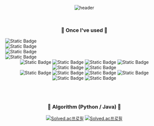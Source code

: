 <div align="center">
  
  ![header](https://capsule-render.vercel.app/api?type=venom&height=200&color=gradient&customColorList=13&text=Welcome%20to%20Junseok's%20GitHub!&fontSize=40&fontColor=819FF7&animation=fadeIn)
</div>

<br/>

<div align="center">  
  <h3>🔨 Once I've used 🔨</h3>
  <div style="display:flex; flex-direction:column; align-items:flex-start; justify-contents:center;">
    <img alt="Static Badge" src="https://img.shields.io/badge/python-3776AB?style=for-the-badge&logo=python&logoColor=white">            <!--Python-->
    <img alt="Static Badge" src="https://img.shields.io/badge/javascript-F7DF1E?style=for-the-badge&logo=javascript&logoColor=white">    <!--JavaScript-->
    <img alt="Static Badge" src="https://img.shields.io/badge/typescript-3178C6?style=for-the-badge&logo=typescript&logoColor=white">    <!--TypeScript-->
    <img alt="Static Badge" src="https://img.shields.io/badge/html5-%23E34F26?style=for-the-badge&logo=html5&logoColor=white">           <!--HTML5-->
  </div>

  <div>
    <img alt="Static Badge" src="https://img.shields.io/badge/react-61DAFB?style=for-the-badge&logo=react&logoColor=white">              <!--React-->
    <img alt="Static Badge" src="https://img.shields.io/badge/next.js-000000?style=for-the-badge&logo=next.js&logoColor=white">          <!--Next.js-->
    <img alt="Static Badge" src="https://img.shields.io/badge/recoil-3578E5?style=for-the-badge&logo=recoil&logoColor=white">            <!--Recoil-->
    <img alt="Static Badge" src="https://img.shields.io/badge/redux-764ABC?style=for-the-badge&logo=redux&logoColor=white">              <!--Redux-->
    <img alt="Static Badge" src="https://img.shields.io/badge/vue.js-%234FC08D?style=for-the-badge&logo=vue.js&logoColor=white">         <!--Vue.js-->
    <img alt="Static Badge" src="https://img.shields.io/badge/django-%23092E20?style=for-the-badge&logo=django&logoColor=white">         <!--Django-->
  </div>
  
  <div>
    <img alt="Static Badge" src="https://img.shields.io/badge/css3-%231572B6?style=for-the-badge&logo=css3&logoColor=white">             <!--CSS3-->
    <img alt="Static Badge" src="https://img.shields.io/badge/cssmodules-%23000000?style=for-the-badge&logo=cssmodules&logoColor=white"> <!--CSS Modules-->
    <img alt="Static Badge" src="https://img.shields.io/badge/styledcomponents-%23DB7093?style=for-the-badge&logo=styledcomponents&logoColor=white">  <!--Styled-Component-->
    <img alt="Static Badge" src="https://img.shields.io/badge/tailwindcss-%2306B6D4?style=for-the-badge&logo=tailwindcss&logoColor=white">            <!--Tailwind CSS-->
  </div>

  <!--collaboration tools-->
  <div>
    <img alt="Static Badge" src="https://img.shields.io/badge/github-181717?style=for-the-badge&logo=github&logoColor=white">            <!--GitHub-->
    <img alt="Static Badge" src="https://img.shields.io/badge/jira-0052CC?style=for-the-badge&logo=jira&logoColor=white">                <!--Jira-->
  </div>
</div>

<br/>
<br/>
<br/>

<div align="center">
  <h3>🔨 Algorithm (Python / Java) 🔨</h3>
  
  [![Solved.ac프로필](http://mazassumnida.wtf/api/v2/generate_badge?boj=pepaa15)](https://solved.ac/pepaa15)
  [![Solved.ac프로필](http://mazassumnida.wtf/api/v2/generate_badge?boj=pepaa152)](https://solved.ac/pepaa152)  
</div>



<!--
**JUN1515/JUN1515** is a ✨ _special_ ✨ repository because its `README.md` (this file) appears on your GitHub profile.

Here are some ideas to get you started:

- 🔭 I’m currently working on ...
- 🌱 I’m currently learning ...
- 👯 I’m looking to collaborate on ...
- 🤔 I’m looking for help with ...
- 💬 Ask me about ...
- 📫 How to reach me: ...
- 😄 Pronouns: ...
- ⚡ Fun fact: ...
-->
